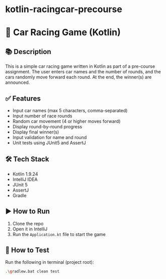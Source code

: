 # kotlin-racingcar-precourse

# 🚗 Car Racing Game (Kotlin)

## 📚 Description

This is a simple car racing game written in Kotlin as part of a pre-course assignment. The user enters car names and the number of rounds, and the cars randomly move forward each round. At the end, the winner(s) are announced.

## ✅ Features

- Input car names (max 5 characters, comma-separated)
- Input number of race rounds
- Random car movement (4 or higher moves forward)
- Display round-by-round progress
- Display final winner(s)
- Input validation for name and round
- Unit tests using JUnit5 and AssertJ

## 🛠 Tech Stack

- Kotlin 1.9.24
- IntelliJ IDEA
- JUnit 5
- AssertJ
- Gradle

## ▶️ How to Run

1. Clone the repo
2. Open it in IntelliJ
3. Run the `Application.kt` file to start the game

## 🧪 How to Test

Run the following in terminal (project root):

```bash
.\gradlew.bat clean test
```
